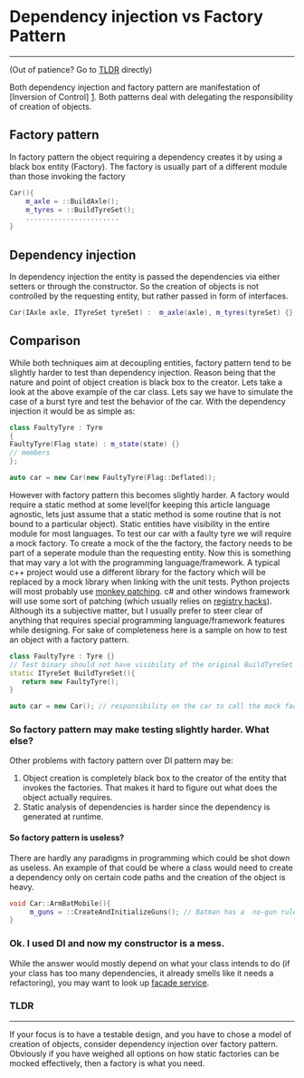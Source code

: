 # Dependency injection vs Factory Pattern #
------
(Out of patience? Go to [TLDR](#TLDR) directly)

Both dependency injection and factory pattern are manifestation of [Inversion of Control] [1]. Both patterns deal with delegating the responsibility of creation of objects. 
## Factory pattern ##
In factory pattern the object requiring a dependency creates it by using a black box entity (Factory). The factory is usually part of a different module than those invoking the factory

```cpp
Car(){
    m_axle = ::BuildAxle();
    m_tyres = ::BuildTyreSet();
    .......................
}
```
## Dependency injection ##
In dependency injection the entity is passed the dependencies via either setters or through the constructor. So the creation of objects is not controlled by the requesting entity, but rather passed in form of interfaces.
```cpp
Car(IAxle axle, ITyreSet tyreSet) :  m_axle(axle), m_tyres(tyreSet) {}
```

## Comparison ##
While both techniques aim at decoupling entities, factory pattern tend to be slightly harder to test than dependency injection. Reason being that the nature and point of object creation is black box to the creator. Lets take a look at the above example of the car class. Lets say we have to simulate the case of a burst tyre and test the behavior of the car. With the dependency injection it would be as simple as:

```cpp
class FaultyTyre : Tyre 
{
FaultyTyre(Flag state) : m_state(state) {}
// members
};

auto car = new Car(new FaultyTyre(Flag::Deflated));
```
However with factory pattern this becomes slightly harder. A factory would require a static method at some level(for keeping this article language agnostic, lets just assume that a static method is some routine that is not bound to a particular object). Static entities have visibility in the entire module for most languages. To test our car with a faulty tyre we will require a mock factory. To create a mock of the the factory, the factory needs to be part of a seperate module than the requesting entity.
Now this is something that may vary a lot with the programming language/framework. A typical c++ project would use a different library for the factory which will be replaced by a mock library when linking with the unit tests. Python projects will most probably use [monkey patching][2]. c# and other windows framework will use some sort of patching (which usually relies on [registry hacks][3]). Although its a subjective matter, but I usually prefer to steer clear of anything that requires special programming language/framework features while designing.
For sake of completeness here is a sample on how to test an object with a factory pattern.

```cpp
class FaultyTyre : Tyre {}
// Test binary should not have visibility of the original BuildTyreSet method
static ITyreSet BuildTyreSet(){
   return new FaultyTyre();
}

auto car = new Car(); // responsibility on the car to call the mock factory
```
### So factory pattern may make testing slightly harder. What else? ###
Other problems with factory pattern over DI pattern may be:

1. Object creation is completely black box to the creator of the entity that invokes the factories. That makes it hard to figure out what does the object actually requires. 
2. Static analysis of dependencies is harder since the dependency is generated at runtime.


#### So factory pattern is useless? ####
There are hardly any paradigms in programming which could be shot down as useless. An example of that could be where a class would need to create a dependency only on certain code paths and the creation of the object is heavy.

```cpp
void Car::ArmBatMobile(){
     m_guns = ::CreateAndInitializeGuns(); // Batman has a  no-gun rule. This is an exceptional scenario
}
```

### Ok. I used DI and now my constructor is a mess. ###
While the answer would mostly depend on what your class intends to do (if your class has too many dependencies, it already smells like it needs a refactoring), you may want to look up [facade service][4].  

### <a name="TLDR"></a>TLDR  
------
If your focus is to have a testable design, and you have to chose a model of creation of objects, consider dependency injection over factory pattern. Obviously if you have weighed all options on how static factories can be mocked effectively, then a factory is what you need. 

[1]:https://en.wikipedia.org/wiki/Inversion_of_control
[2]:http://stackoverflow.com/questions/5626193/what-is-a-monkey-patch
[3]:http://blogs.msdn.com/b/rflaming/archive/2008/11/30/microsoft-detours-i-wish-i-had-deeper-hooks-into-windows.aspx
[4]:http://blog.ploeh.dk/2010/02/02/RefactoringtoAggregateServices/
